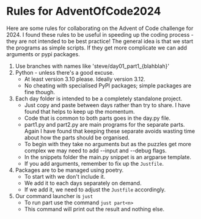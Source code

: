 # Rules for AdventOfCode2024

Here are some rules for collaborating on the Advent of Code challenge for 2024. 
I found these rules to be useful in speeding up the coding process - they 
are not intended to be best practice! The general idea is that we start the
programs as simple scripts. If they get more complicate we can add arguments
or pypi packages.

1. Use branches with names like 'steve/day01_part1_{blahblah}'
2. Python - unless there's a good excuse.
   - At least version 3.10 please. Ideally version 3.12.
   - No cheating with specialised PyPI packages; simple packages are fine though.
3. Each day folder is intended to be a completely standalone project.
   - Just copy and paste between days rather than try to share. I have found 
     that helps to keep up the momentum.
   - Code that is common to both parts goes in the day<n>.py file.
   - part1.py and part2.py are main programs for the separate parts. Again I have
     found that keeping these separate avoids wasting time about how the parts should
     be organised.
   - To begin with they take no arguments but as the puzzles get more 
       complex we may need to add --input and --debug flags.
   - In the snippets folder the main.py snippet is an argparse template.
   - If you add arguments, remember to fix up the `Justfile`.
4. Packages are to be managed using poetry.
   - To start with we don't include it. 
   - We add it to each days separately on demand.
   - If we add it, we need to adjust the `Justfile` accordingly.
5. Our command launcher is `just`
   - To run part<n> use the command `just part<n>`
   - This command will print out the result and nothing else.
